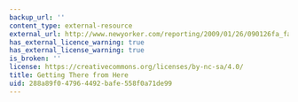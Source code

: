 ```yaml
---
backup_url: ''
content_type: external-resource
external_url: http://www.newyorker.com/reporting/2009/01/26/090126fa_fact_gawande
has_external_licence_warning: true
has_external_license_warning: true
is_broken: ''
license: https://creativecommons.org/licenses/by-nc-sa/4.0/
title: Getting There from Here
uid: 288a89f0-4796-4492-bafe-558f0a71de99
---
```

